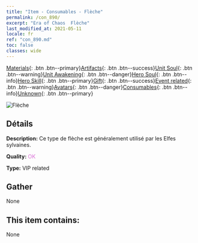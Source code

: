 ```yaml
---
title: "Item - Consumables - Flèche"
permalink: /con_890/
excerpt: "Era of Chaos  Flèche"
last_modified_at: 2021-05-11
locale: fr
ref: "con_890.md"
toc: false
classes: wide
---
```

 [Materials](/ItemsFR/){: .btn .btn--primary}[Artifacts](/ItemsFR/Artifacts/){: .btn .btn--success}[Unit Soul](/ItemsFR/UnitSoul/){: .btn .btn--warning}[Unit Awakening](/ItemsFR/UnitAwakening/){: .btn .btn--danger}[Hero Soul](/ItemsFR/HeroSoul/){: .btn .btn--info}[Hero Skill](/ItemsFR/HeroSkill/){: .btn .btn--primary}[Gift](/ItemsFR/Gift/){: .btn .btn--success}[Event related](/ItemsFR/Events/){: .btn .btn--warning}[Avatars](/ItemsFR/Avatars/){: .btn .btn--danger}[Consumables](/ItemsFR/Consumables/){: .btn .btn--info}[Unknown](/ItemsFR/Unknown/){: .btn .btn--primary}

 ![Flèche](/images/t/i_arrow.png)

## Détails
 **Description:** Ce type de flèche est généralement utilisé par les Elfes sylvaines.

 **Quality:** <span style="color: #DA70D6">OK</span>

 **Type:** VIP related

## Gather

  None

## This item contains:

  None

